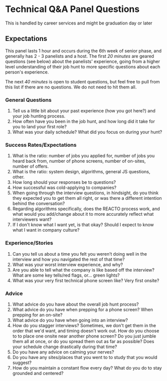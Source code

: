 # Technical Q&A Panel Questions
This is handled by career services and might be graduation day or later

## Expectations
This panel lasts 1 hour and occurs during the 6th week of senior phase, and generally has 2 - 3 panelists and a host. The first *20 minutes* are geared questions (see below) about the panelists' experience, going from a higher level understanding of their job hunt to more specific questions about each person's experience.

The next *40 minutes* is open to student questions, but feel free to pull from this list if there are no questions. We do not need to hit them all.

### General Questions
1. Tell us a little bit about your past experience (how you got here?) and your job hunting process.
2. How often have you been in the job hunt, and how long did it take for you to land your first role?
3. What was your daily schedule? What did you focus on during your hunt?

### Success Rates/Expectations
1. What is the ratio: number of jobs you applied for, number of jobs you heard back from, number of phone screens, number of on-sites, number of offers.
2. What is the ratio: system design, algorithms, general JS questions, other.
3. How long should your responses be to questions?
4. How successful was cold-applying to companies?
5. When going through the interview questions, in hindsight, do you think they expected you to get them all right, or was there a different intention behind the conversation?
6. Regarding algorithms specifically, does the REACTO process work, and what would you add/change about it to more accurately reflect what interviewers want?
7. If I don't know what I want yet, is that okay? Should I expect to know what I want in company culture?

### Experience/Stories
1. Can you tell us about a time you felt you weren’t doing well in the interview and how you navigated the rest of that time?
2. What was your worst interview experience, and why?
3. Are you able to tell what the company is like based off the interview? What are some key tells/red flags, or... green lights?
4. What was your very first technical phone screen like? Very first onsite?

### Advice
1. What advice do you have about the overall job hunt process?
2. What advice do you have when prepping for a phone screen? When prepping for an on-site?
3. What advice do you have when going into an interview?
4. How do you stagger interviews? Sometimes, we don't get them in the order that we'd want, and timing doesn't work out. How do you choose to to place one onsite near another phone screen? Do you just jumble them all at once, or do you spread them out as far as possible? Does your schedule change drastically during that time?
5. Do you have any advice on calming your nerves?
6. Do you have any sites/places that you went to to study that you would suggest?
7. How do you maintain a constant flow every day? What do you do to stay grounded and centered?
